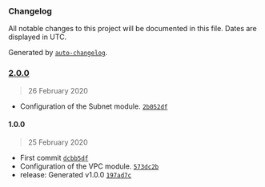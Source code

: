 ### Changelog

All notable changes to this project will be documented in this file. Dates are displayed in UTC.

Generated by [`auto-changelog`](https://github.com/CookPete/auto-changelog).

### [2.0.0](https://github.com/leandromoreirati/tf-module-network/compare/1.0.0...2.0.0)

> 26 February 2020

- Configuration of the Subnet module. [`2b052df`](https://github.com/leandromoreirati/tf-module-network/commit/2b052dfccc4451ece1636268c5578cdce5a79afc)

#### 1.0.0

> 25 February 2020

- First commit [`dcbb5df`](https://github.com/leandromoreirati/tf-module-network/commit/dcbb5df1d4a778eed904a16ce3cfec121c439c84)
- Configuration of the VPC module. [`573dc2b`](https://github.com/leandromoreirati/tf-module-network/commit/573dc2b4af133c98a0e07383b153918d24938e3d)
- release: Generated v1.0.0 [`197ad7c`](https://github.com/leandromoreirati/tf-module-network/commit/197ad7cc6882233c4df57506f09c35a68f4dbf8f)
